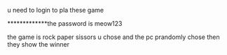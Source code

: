 
u need to login to pla these game 

*************the password is meow123

 the game is rock paper sissors u chose and the pc prandomly chose then they show the winner


